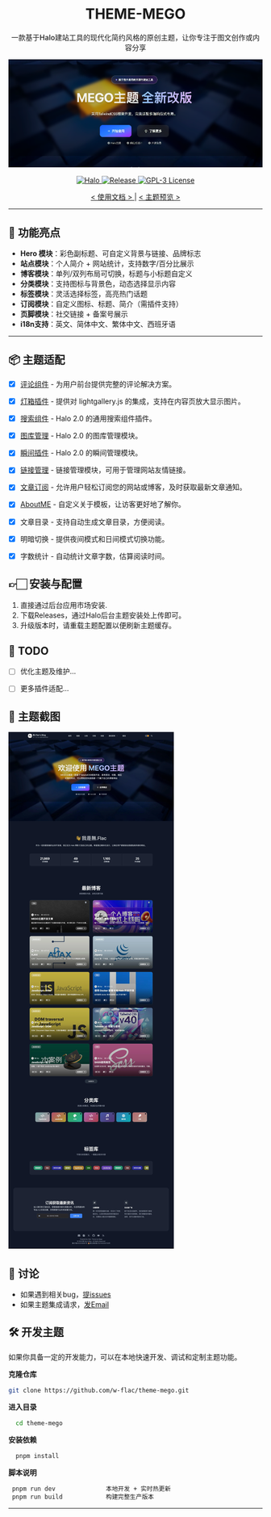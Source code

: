  <div align="center">
  <h1>THEME-MEGO</h1>
  <p style="font-weight:500;">
    一款基于Halo建站工具的现代化简约风格的原创主题，让你专注于图文创作或内容分享
  </p>
</div>

![](/images/hero.webp)

<p align="center">
  <a href="https://halo.run" target="_blank">
    <img
      src="https://img.shields.io/badge/dynamic/yaml?label=Halo&query=%24.spec.requires&url=https://raw.githubusercontent.com/w-flac/theme-mego/master/theme.yaml&color=113,195,71"
      alt="Halo"
    >
  </a>

  <a href="https://github.com/w-flac/theme-mego/releases" target="_blank">
    <img
      src="https://img.shields.io/github/v/release/w-flac/theme-mego?include_prereleases"
      alt="Release"
    >
  </a>

  <a href="https://github.com/w-flac/theme-mego/blob/main/LICENSE" target="_blank">
    <img
      src="https://img.shields.io/github/license/w-flac/theme-mego"
      alt="GPL-3 License"
    >
  </a>
</p>

<p align="center">
  <a href="https://www.itheme.net/docs/theme-mego" target="_blank">
 <  使用文档  >
  </a>
  |
  <a href="https://w-flac.org.cn" target="_blank">
 <  主题预览  >
  </a>
</p>

---

## 🌟 功能亮点
- **Hero 模块**：彩色副标题、可自定义背景与链接、品牌标志
- **站点模块**：个人简介 + 网站统计，支持数字/百分比展示
- **博客模块**：单列/双列布局可切换，标题与小标题自定义
- **分类模块**：支持图标与背景色，动态选择显示内容
- **标签模块**：灵活选择标签，高亮热门话题
- **订阅模块**：自定义图标、标题、简介（需插件支持）
- **页脚模块**：社交链接 + 备案号展示
- **i18n支持**：英文、简体中文、繁体中文、西班牙语


---

## 📦 主题适配
- [x] [评论组件](https://halo.run/store/plugins/comment) - 为用户前台提供完整的评论解决方案。
- [x] [灯箱插件](https://www.halo.run/store/apps/app-OoggD) - 提供对 lightgallery.js 的集成，支持在内容页放大显示图片。
- [x] [搜索组件](https://www.halo.run/store/apps/app-DlacW) - Halo 2.0 的通用搜索组件插件。
- [x] [图库管理](https://www.halo.run/store/apps/app-BmQJW) - Halo 2.0 的图库管理模块。
- [x] [瞬间插件](https://www.halo.run/store/apps/app-SnwWD) - Halo 2.0 的瞬间管理模块。
- [x] [链接管理](https://www.halo.run/store/apps/app-hfbQg) - 链接管理模块，可用于管理网站友情链接。
- [x] [文章订阅](https://www.halo.run/store/apps/app-yldNX) - 允许用户轻松订阅您的网站或博客，及时获取最新文章通知。
- [x] [AboutME](https://www.itheme.net/about) - 自定义关于模板，让访客更好地了解你。
- [x] 文章目录 - 支持自动生成文章目录，方便阅读。
- [x] 明暗切换 - 提供夜间模式和日间模式切换功能。
- [x] 字数统计 - 自动统计文章字数，估算阅读时间。


## 👉🏻 安装与配置

1. 直接通过后台应用市场安装.
2. 下载Releases，通过Halo后台主题安装处上传即可。
3. 升级版本时，请重载主题配置以便刷新主题缓存。


## 📝 TODO
- [ ] 优化主题及维护...
- [ ] 更多插件适配...



## 📸 主题截图

![](/images/main.webp)

## 💬 讨论
- 如果遇到相关bug，[提issues](https://github.com/w-flac/theme-mego/issues)
- 如果主题集成请求，[发Email](mailto:w-flac@m-imo.com)

## 🛠 开发主题
如果你具备一定的开发能力，可以在本地快速开发、调试和定制主题功能。

 **克隆仓库**  
  ```bash
  git clone https://github.com/w-flac/theme-mego.git
  ```
**进入目录**
```bash
  cd theme-mego
  ```
**安装依赖**  
```bash
  pnpm install
  ```
**脚本说明**  
 ```bash
  pnpm run dev              本地开发 + 实时热更新   
  pnpm run build            构建完整生产版本
  ```

---

